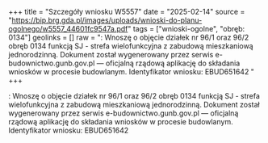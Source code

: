 +++
title = "Szczegóły wniosku W5557"
date = "2025-02-14"
source = "https://bip.brg.gda.pl/images/uploads/wnioski-do-planu-ogolnego/w5557_44601fc9547a.pdf"
tags = ["wnioski-ogolne", "obręb: 0134"]
geolinks = []
raw = ": Wnoszę o objęcie działek nr 96/1 oraz 96/2 obręb 0134 funkcją SJ - strefa wielofunkcyjna z zabudową mieszkaniową jednorodzinną. Dokument został wygenerowany przez serwis e-budownictwo.gunb.gov.pl — oficjalną rządową aplikację do składania wniosków w procesie budowlanym. Identyfikator wniosku: EBUD651642 "
+++

: Wnoszę o objęcie działek nr 96/1 oraz 96/2 obręb 0134 funkcją SJ - strefa wielofunkcyjna z zabudową
mieszkaniową jednorodzinną.
Dokument został wygenerowany przez serwis e-budownictwo.gunb.gov.pl — oficjalną rządową aplikację do składania
wniosków w procesie budowlanym. Identyfikator wniosku: EBUD651642



